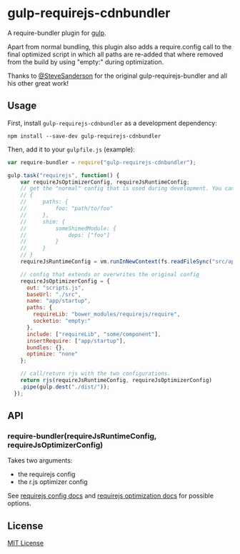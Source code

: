 # gulp-requirejs-cdnbundler

A require-bundler plugin for [gulp](https://github.com/wearefractal/gulp).

Apart from normal bundling, this plugin also adds a require.config call to the final optimized script in which all paths are re-added that where removed from the build by using "empty:" during optimization.

Thanks to [@SteveSanderson](https://github.com/SteveSanderson) for the original gulp-requirejs-bundler and all his other great work!

## Usage

First, install `gulp-requirejs-cdnbundler` as a development dependency:

```shell
npm install --save-dev gulp-requirejs-cdnbundler
```

Then, add it to your `gulpfile.js` (example):

```javascript
var require-bundler = require("gulp-requirejs-cdnbundler");

gulp.task("requirejs", function() {
    var requireJsOptimizerConfig, requireJsRuntimeConfig;
    // get the "normal" config that is used during development. You can also just use some JS object like
	// {
	//     paths: {
	//         foo: "path/to/foo"
	//     },
	//     shim: {
	//         someShimedModule: {
	//             deps: ["foo"]
	//         }
	//     }
	// }
    requireJsRuntimeConfig = vm.runInNewContext(fs.readFileSync("src/app/require.config.js") + "; require;");

    // config that extends or overwrites the original config
    requireJsOptimizerConfig = {
      out: "scripts.js",
      baseUrl: "./src",
      name: "app/startup",
      paths: {
        requireLib: "bower_modules/requirejs/require",
        socketio: "empty:"
      },
      include: ["requireLib", "some/component"],
      insertRequire: ["app/startup"],
      bundles: {},
      optimize: "none"
    };

	// call/return rjs with the two configurations.
    return rjs(requireJsRuntimeConfig, requireJsOptimizerConfig)
    .pipe(gulp.dest("./dist/"));
  });
```

## API

### require-bundler(requireJsRuntimeConfig, requireJsOptimizerConfig)

Takes two arguments:
- the requirejs config
- the r.js optimizer config

See [requirejs config docs](http://requirejs.org/docs/api.html#config) and [requirejs optimization docs](http://requirejs.org/docs/optimization.html) for possible options.

## License

[MIT License](http://en.wikipedia.org/wiki/MIT_License)
